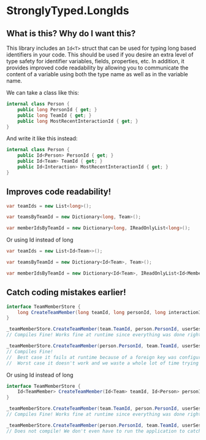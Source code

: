 # StronglyTyped.LongIds

## What is this? Why do I want this?

This library includes an ```Id<T>``` struct that can be used for typing long based identifiers in your code. This should be used if you desire an extra level of type safety for identifier variables, fields, properties, etc. In addition, it provides improved code readability by allowing you to communicate the content of a variable using both the type name as well as in the variable name.

We can take a class like this:

```csharp
internal class Person {
	public long PersonId { get; }
	public long TeamId { get; }
	public long MostRecentInteractionId { get; }
}
```

And write it like this instead:

```csharp
internal class Person {
	public Id<Person> PersonId { get; }
	public Id<Team> TeamId { get; }
	public Id<Interaction> MostRecentInteractionId { get; }
}
```


## Improves code readability!

```csharp
var teamIds = new List<long>();

var teamsByTeamId = new Dictionary<long, Team>();

var memberIdsByTeamId = new Dictionary<long, IReadOnlyList<long>();
```

Or using Id instead of long

```csharp
var teamIds = new List<Id<Team>>();

var teamsByTeamId = new Dictionary<Id<Team>, Team>();

var memberIdsByTeamId = new Dictionary<Id<Team>, IReadOnlyList<Id<Member>>();
```


## Catch coding mistakes earlier!

```csharp
interface TeamMemberStore {
	long CreateTeamMember(long teamId, long personId, long interactionId)
}

_teamMemberStore.CreateTeamMember(team.TeamId, person.PersonId, userSession.InteractionId);
// Compiles Fine! Works fine at runtime since everything was done right!

_teamMemberStore.CreateTeamMember(person.PersonId, team.TeamId, userSession.InteractionId);
// Compiles Fine!
//  Best case it fails at runtime because of a foreign key was configured on the database and it's fairly obvious what we did wrong.
//  Worst case it doesn't work and we waste a whole lot of time trying to figure out why we can't get joining a team to work only to realize we made this stupid mistake.
```

Or using Id instead of long

```csharp
interface TeamMemberStore {
	Id<TeamMember> CreateTeamMember(Id<Team> teamId, Id<Person> personId, Id<Interaction> interactionId)
}

_teamMemberStore.CreateTeamMember(team.TeamId, person.PersonId, userSession.InteractionId);
// Compiles Fine! Works fine at runtime since everything was done right!

_teamMemberStore.CreateTeamMember(person.PersonId, team.TeamId, userSession.InteractionId);
// Does not compile! We don't even have to run the application to catch this type is error. A red, swiggly underline shows us the problem!
```